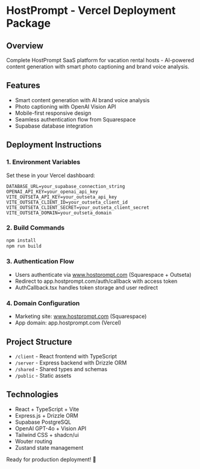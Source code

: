 # HostPrompt - Vercel Deployment Package

## Overview
Complete HostPrompt SaaS platform for vacation rental hosts - AI-powered content generation with smart photo captioning and brand voice analysis.

## Features
- Smart content generation with AI brand voice analysis
- Photo captioning with OpenAI Vision API
- Mobile-first responsive design
- Seamless authentication flow from Squarespace
- Supabase database integration

## Deployment Instructions

### 1. Environment Variables
Set these in your Vercel dashboard:

```
DATABASE_URL=your_supabase_connection_string
OPENAI_API_KEY=your_openai_api_key
VITE_OUTSETA_API_KEY=your_outseta_api_key
VITE_OUTSETA_CLIENT_ID=your_outseta_client_id
VITE_OUTSETA_CLIENT_SECRET=your_outseta_client_secret
VITE_OUTSETA_DOMAIN=your_outseta_domain
```

### 2. Build Commands
```bash
npm install
npm run build
```

### 3. Authentication Flow
- Users authenticate via www.hostprompt.com (Squarespace + Outseta)
- Redirect to app.hostprompt.com/auth/callback with access token
- AuthCallback.tsx handles token storage and user redirect

### 4. Domain Configuration
- Marketing site: www.hostprompt.com (Squarespace)
- App domain: app.hostprompt.com (Vercel)

## Project Structure
- `/client` - React frontend with TypeScript
- `/server` - Express backend with Drizzle ORM
- `/shared` - Shared types and schemas
- `/public` - Static assets

## Technologies
- React + TypeScript + Vite
- Express.js + Drizzle ORM
- Supabase PostgreSQL
- OpenAI GPT-4o + Vision API
- Tailwind CSS + shadcn/ui
- Wouter routing
- Zustand state management

Ready for production deployment! 🚀